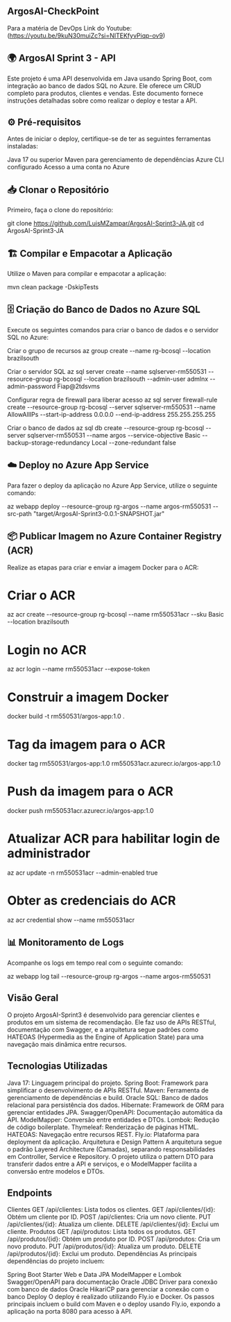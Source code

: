 ## ArgosAI-CheckPoint

Para a matéria de DevOps
Link do Youtube: (https://youtu.be/9kuN30muiZc?si=NITEKfyvPiqp-ov9)

## 🌍 ArgosAI Sprint 3 - API
Este projeto é uma API desenvolvida em Java usando Spring Boot, com integração ao banco de dados SQL no Azure. Ele oferece um CRUD completo para produtos, clientes e vendas. Este documento fornece instruções detalhadas sobre como realizar o deploy e testar a API.

## ⚙️ Pré-requisitos
Antes de iniciar o deploy, certifique-se de ter as seguintes ferramentas instaladas:

Java 17 ou superior
Maven para gerenciamento de dependências
Azure CLI configurado
Acesso a uma conta no Azure

## 📥 Clonar o Repositório
Primeiro, faça o clone do repositório:

git clone https://github.com/LuisMZampar/ArgosAI-Sprint3-JA.git
cd ArgosAI-Sprint3-JA

## 🏗️ Compilar e Empacotar a Aplicação
Utilize o Maven para compilar e empacotar a aplicação:

mvn clean package -DskipTests

## 🗄️ Criação do Banco de Dados no Azure SQL
Execute os seguintes comandos para criar o banco de dados e o servidor SQL no Azure:

Criar o grupo de recursos
az group create --name rg-bcosql --location brazilsouth

Criar o servidor SQL
az sql server create --name sqlserver-rm550531 --resource-group rg-bcosql --location brazilsouth --admin-user admlnx --admin-password Fiap@2tdsvms

Configurar regra de firewall para liberar acesso
az sql server firewall-rule create --resource-group rg-bcosql --server sqlserver-rm550531 --name AllowAllIPs --start-ip-address 0.0.0.0 --end-ip-address 255.255.255.255

Criar o banco de dados
az sql db create --resource-group rg-bcosql --server sqlserver-rm550531 --name argos --service-objective Basic --backup-storage-redundancy Local --zone-redundant false


## ☁️ Deploy no Azure App Service
Para fazer o deploy da aplicação no Azure App Service, utilize o seguinte comando:

az webapp deploy --resource-group rg-argos --name argos-rm550531 --src-path "target/ArgosAI-Sprint3-0.0.1-SNAPSHOT.jar"


## 📦 Publicar Imagem no Azure Container Registry (ACR)
Realize as etapas para criar e enviar a imagem Docker para o ACR:

# Criar o ACR
az acr create --resource-group rg-bcosql --name rm550531acr --sku Basic --location brazilsouth

# Login no ACR
az acr login --name rm550531acr --expose-token

# Construir a imagem Docker
docker build -t rm550531/argos-app:1.0 .

# Tag da imagem para o ACR
docker tag rm550531/argos-app:1.0 rm550531acr.azurecr.io/argos-app:1.0

# Push da imagem para o ACR
docker push rm550531acr.azurecr.io/argos-app:1.0

# Atualizar ACR para habilitar login de administrador
az acr update -n rm550531acr --admin-enabled true

# Obter as credenciais do ACR
az acr credential show --name rm550531acr


## 📊 Monitoramento de Logs
Acompanhe os logs em tempo real com o seguinte comando:

az webapp log tail --resource-group rg-argos --name argos-rm550531


## Visão Geral
O projeto ArgosAI-Sprint3 é desenvolvido para gerenciar clientes e produtos em um sistema de recomendação. Ele faz uso de APIs RESTful, documentação com Swagger, e a arquitetura segue padrões como HATEOAS (Hypermedia as the Engine of Application State) para uma navegação mais dinâmica entre recursos.

## Tecnologias Utilizadas
Java 17: Linguagem principal do projeto.
Spring Boot: Framework para simplificar o desenvolvimento de APIs RESTful.
Maven: Ferramenta de gerenciamento de dependências e build.
Oracle SQL: Banco de dados relacional para persistência dos dados.
Hibernate: Framework de ORM para gerenciar entidades JPA.
Swagger/OpenAPI: Documentação automática da API.
ModelMapper: Conversão entre entidades e DTOs.
Lombok: Redução de código boilerplate.
Thymeleaf: Renderização de páginas HTML.
HATEOAS: Navegação entre recursos REST.
Fly.io: Plataforma para deployment da aplicação.
Arquitetura e Design Pattern
A arquitetura segue o padrão Layered Architecture (Camadas), separando responsabilidades em Controller, Service e Repository. O projeto utiliza o pattern DTO para transferir dados entre a API e serviços, e o ModelMapper facilita a conversão entre modelos e DTOs.

## Endpoints
Clientes
GET /api/clientes: Lista todos os clientes.
GET /api/clientes/{id}: Obtém um cliente por ID.
POST /api/clientes: Cria um novo cliente.
PUT /api/clientes/{id}: Atualiza um cliente.
DELETE /api/clientes/{id}: Exclui um cliente.
Produtos
GET /api/produtos: Lista todos os produtos.
GET /api/produtos/{id}: Obtém um produto por ID.
POST /api/produtos: Cria um novo produto.
PUT /api/produtos/{id}: Atualiza um produto.
DELETE /api/produtos/{id}: Exclui um produto.
Dependências
As principais dependências do projeto incluem:

Spring Boot Starter Web e Data JPA
ModelMapper e Lombok
Swagger/OpenAPI para documentação
Oracle JDBC Driver para conexão com banco de dados Oracle
HikariCP para gerenciar a conexão com o banco
Deploy
O deploy é realizado utilizando Fly.io e Docker. Os passos principais incluem o build com Maven e o deploy usando Fly.io, expondo a aplicação na porta 8080 para acesso à API.
